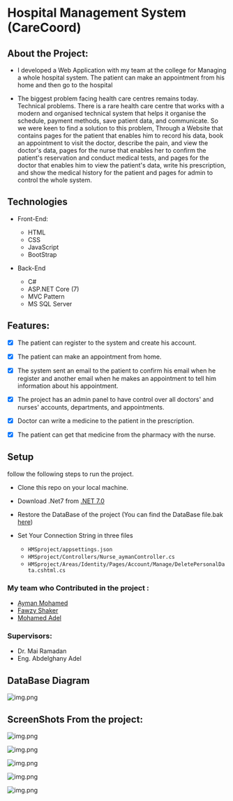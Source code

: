 # Hospital Management System (CareCoord)

## About the Project:

- I developed a Web Application with my team at the college for Managing a whole hospital system. The patient can make an appointment from his home and then go to the hospital


- The biggest problem facing health care centres remains today. Technical problems. There is a rare health care centre that works with a modern and organised technical system that helps it organise the schedule, payment methods, save patient data, and communicate. So we were keen to find a solution to this problem, Through a Website that contains pages for the patient that enables him to record his data, book an appointment to visit the doctor, describe the pain, and view the doctor's data, pages for the nurse that enables her to confirm the patient's reservation and conduct medical tests, and pages for the doctor that enables him to view the patient's data, write his prescription, and show the medical history for the patient and pages for admin to control the whole system.

## Technologies

- Front-End:
  - HTML
  - CSS
  - JavaScript
  - BootStrap

- Back-End
  - C#
  - ASP.NET Core (7)
  - MVC Pattern
  - MS SQL Server

## Features:

- [x] The patient can register to the system and create his account.

- [x] The patient can make an appointment from home.

- [x] The system sent an email to the patient to confirm his email when he register and another email when he makes an appointment to tell him information about his appointment.

- [x] The project has an admin panel to have control over all doctors' and nurses' accounts, departments, and appointments.

- [x] Doctor can write a medicine to the patient in the prescription.

- [x] The patient can get that medicine from the pharmacy with the nurse.


## Setup
follow the following steps to run the project.

- Clone this repo on your local machine.

- Download .Net7 from [.NET 7.0](https://dotnet.microsoft.com/en-us/download)

- Restore the DataBase of the project (You can find the DataBase file.bak [here](https://drive.google.com/file/d/1_TnUfVgqPKX_jGhXDnGPRs79wpcDQlv9/view?usp=sharing)) 

- Set Your Connection String in three files
  
  - `HMSproject/appsettings.json`
  - `HMSproject/Controllers/Nurse_aymanController.cs`
  - `HMSproject/Areas/Identity/Pages/Account/Manage/DeletePersonalData.cshtml.cs`

### My team who Contributed in the project :
- [Ayman Mohamed](https://github.com/AymanYassien)
- [Fawzy Shaker](https://github.com/fawziielfaramawii)
- [Mohamed Adel](https://github.com/Mohamed-Adel23)


### Supervisors:
- Dr. Mai Ramadan
- Eng. Abdelghany Adel


## DataBase Diagram
![img.png](HMSproject/wwwroot/images/screenShot/diagram.png)



## ScreenShots From the project:

![img.png](HMSproject/wwwroot/images/screenShot/home.png)

![img.png](HMSproject/wwwroot/images/screenShot/profile.png)

![img.png](HMSproject/wwwroot/images/screenShot/admin.png)

![img.png](HMSproject/wwwroot/images/screenShot/doctor.png)

![img.png](HMSproject/wwwroot/images/screenShot/nurse.png)


